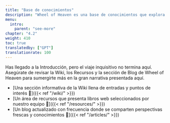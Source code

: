 ```yaml
---
title: "Base de conocimientos"
description: "Wheel of Heaven es una base de conocimientos que explora la hipótesis de trabajo de que la vida en la Tierra fue diseñada inteligentemente por una civilización extraterrestre, los llamados Elohim."
menu:
  intro:
    parent: "see-more"
chapter: "4.2"
weight: 410
toc: true
translatedby: ["GPT"]
translationrate: 100
---
```


Has llegado a la Introducción, pero el viaje inquisitivo no termina aquí. Asegúrate de revisar la Wiki, los Recursos y la sección de Blog de Wheel of Heaven para sumergirte más en la gran narrativa presentada aquí.

- [Una sección informativa de la Wiki llena de entradas y puntos de interés 🔗]({{< ref "/wiki/" >}})
- [Un área de recursos que presenta libros web seleccionados por nuestro equipo 🔗]({{< ref "/resources/" >}})
- [Un blog actualizado con frecuencia donde se comparten perspectivas frescas y conocimientos 🔗]({{< ref "/articles/" >}})
